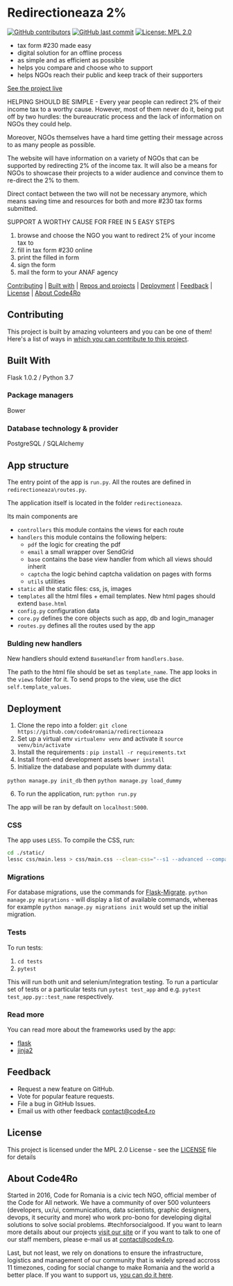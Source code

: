# Redirectioneaza 2%

[![GitHub contributors](https://img.shields.io/github/contributors/code4romania/redirectioneaza.svg?style=for-the-badge)](https://github.com/code4romania/redirectioneaza/graphs/contributors) [![GitHub last commit](https://img.shields.io/github/last-commit/code4romania/redirectioneaza.svg?style=for-the-badge)](https://github.com/code4romania/redirectioneaza/commits/master) [![License: MPL 2.0](https://img.shields.io/badge/license-MPL%202.0-brightgreen.svg?style=for-the-badge)](https://opensource.org/licenses/MPL-2.0)

* tax form #230 made easy
* digital solution for an offline process
* as simple and as efficient as possible
* helps you compare and choose who to support
* helps NGOs reach their public and keep track of their supporters

[See the project live](http://redirectioneaza.ro/)

HELPING SHOULD BE SIMPLE - Every year people can redirect 2% of their income tax to a worthy cause. However, most of them never do it, being put off by two hurdles: the bureaucratic process and the lack of information on NGOs they could help.

Moreover, NGOs themselves have a hard time getting their message across to as many people as possible.

The website will have information on a variety of NGOs that can be supported by redirecting 2% of the income tax. It will also be a means for NGOs to showcase their projects to a wider audience and convince them to re-direct the 2% to them.

Direct contact between the two will not be necessary anymore, which means saving time and resources for both and more #230 tax forms submitted.

SUPPORT A WORTHY CAUSE FOR FREE IN 5 EASY STEPS

1. browse and choose the NGO you want to redirect 2% of your income tax to
2. fill in tax form #230 online
3. print the filled in form
4. sign the form
5. mail the form to your ANAF agency

[Contributing](#contributing) | [Built with](#built-with) | [Repos and projects](#repos-and-projects) | [Deployment](#deployment) | [Feedback](#feedback) | [License](#license) | [About Code4Ro](#about-code4ro)

## Contributing

This project is built by amazing volunteers and you can be one of them! Here's a list of ways in [which you can contribute to this project](.github/CONTRIBUTING.MD).

## Built With

Flask 1.0.2 / Python 3.7

### Package managers

Bower

### Database technology & provider

PostgreSQL / SQLAlchemy

## App structure

The entry point of the app is `run.py`. 
All the routes are defined in `redirectioneaza\routes.py`.

The application itself is located in the folder `redirectioneaza`.


Its main components are
* `controllers`  this module contains the views for each route
* `handlers` this module contains the following helpers:
    * `pdf` the logic for creating the pdf
    * `email` a small wrapper over SendGrid
    * `base` contains the base view handler from which all views should inherit
    * `captcha` the logic behind captcha validation on pages with forms
    * `utils` utilities  
* `static` all the static files: css, js, images
* `templates` all the html files + email templates. New html pages should extend `base.html`
* `config.py` configuration data
* `core.py` defines the core objects such as app, db and login_manager
* `routes.py` defines all the routes used by the app

### Bulding new handlers

New handlers should extend `BaseHandler` from `handlers.base`. 

The path to the html file should be set as `template_name`. The app looks in the `views` folder for it.
To send props to the view, use the dict `self.template_values`.

## Deployment

1. Clone the repo into a folder: `git clone https://github.com/code4romania/redirectioneaza`
2. Set up a virtual env `virtualenv venv` and activate it `source venv/bin/activate`
3. Install the requirements : `pip install -r requirements.txt`
4. Install front-end development assets `bower install`
5. Initialize the database and populate with dummy data:

`python manage.py init_db` then
`python manage.py load_dummy`

6.  To run the application, run:
`python run.py`

The app will be ran by default on `localhost:5000`.

### CSS
The app uses `LESS`. To compile the CSS, run:
```sh
cd ./static/
lessc css/main.less > css/main.css --clean-css="--s1 --advanced --compatibility=ie8"
```

### Migrations

For database migrations, use the commands for [Flask-Migrate](https://flask-migrate.readthedocs.io/en/latest/).
`python manage.py migrations` - will display a list of available commands, whereas for example `python manage.py migrations init` would set up the initial migration.

### Tests

To run tests:
1. `cd tests`
2. `pytest`

This will run both unit and selenium/integration testing. To run a particular set of tests or a particular tests run `pytest test_app` and e.g. `pytest test_app.py::test_name` respectively.

### Read more
You can read more about the frameworks used by the app:
* [flask](http://flask.pocoo.org/)
* [jinja2](http://jinja.pocoo.org/docs/dev/templates/)

## Feedback

* Request a new feature on GitHub.
* Vote for popular feature requests.
* File a bug in GitHub Issues.
* Email us with other feedback [contact@code4.ro](mailto:contact@code.ro)

## License

This project is licensed under the MPL 2.0 License - see the [LICENSE](LICENSE) file for details

## About Code4Ro

Started in 2016, Code for Romania is a civic tech NGO, official member of the Code for All network. We have a community of over 500 volunteers (developers, ux/ui, communications, data scientists, graphic designers, devops, it security and more) who work pro-bono for developing digital solutions to solve social problems. #techforsocialgood. If you want to learn more details about our projects [visit our site](https://www.code4.ro/en/) or if you want to talk to one of our staff members, please e-mail us at contact@code4.ro.

Last, but not least, we rely on donations to ensure the infrastructure, logistics and management of our community that is widely spread accross 11 timezones, coding for social change to make Romania and the world a better place. If you want to support us, [you can do it here](https://code4.ro/en/donate/).
